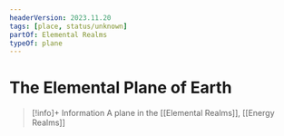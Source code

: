 ```yaml
---
headerVersion: 2023.11.20
tags: [place, status/unknown]
partOf: Elemental Realms
typeOf: plane
---
```

# The Elemental Plane of Earth
>[!info]+ Information
> A plane in the [[Elemental Realms]], [[Energy Realms]]


